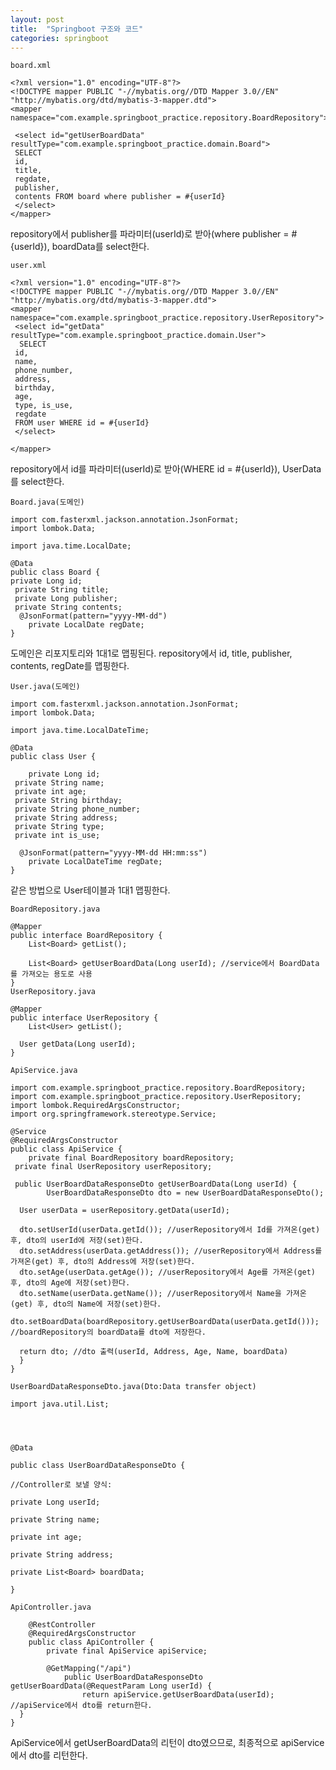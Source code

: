 ```yaml
---
layout: post
title:  "Springboot 구조와 코드"
categories: springboot
---
```


    board.xml

    <?xml version="1.0" encoding="UTF-8"?>  
    <!DOCTYPE mapper PUBLIC "-//mybatis.org//DTD Mapper 3.0//EN" "http://mybatis.org/dtd/mybatis-3-mapper.dtd">  
    <mapper namespace="com.example.springboot_practice.repository.BoardRepository">  
   
     <select id="getUserBoardData" resultType="com.example.springboot_practice.domain.Board">  
     SELECT  
     id, 
     title, 
     regdate, 
     publisher, 
     contents FROM board where publisher = #{userId}  
     </select>  
    </mapper>

repository에서 publisher를 파라미터(userId)로 받아(where publisher = #{userId}), boardData를 select한다.

    user.xml

    <?xml version="1.0" encoding="UTF-8"?>  
    <!DOCTYPE mapper PUBLIC "-//mybatis.org//DTD Mapper 3.0//EN" "http://mybatis.org/dtd/mybatis-3-mapper.dtd">  
    <mapper namespace="com.example.springboot_practice.repository.UserRepository">  
     <select id="getData" resultType="com.example.springboot_practice.domain.User">  
      SELECT  
     id, 
     name, 
     phone_number, 
     address, 
     birthday, 
     age, 
     type, is_use,
     regdate 
     FROM user WHERE id = #{userId}  
     </select>  
     
    </mapper>

repository에서 id를 파라미터(userId)로 받아(WHERE id = #{userId}), UserData를 select한다.

    Board.java(도메인)

    import com.fasterxml.jackson.annotation.JsonFormat;  
    import lombok.Data;  
      
    import java.time.LocalDate;  
      
    @Data  
    public class Board {  
    private Long id;  
     private String title;  
     private Long publisher;  
     private String contents;  
      @JsonFormat(pattern="yyyy-MM-dd")  
        private LocalDate regDate;  
    }

도메인은 리포지토리와 1대1로 맵핑된다. repository에서 id, title, publisher, contents, regDate를 맵핑한다.

    User.java(도메인)

    import com.fasterxml.jackson.annotation.JsonFormat;  
    import lombok.Data;  
      
    import java.time.LocalDateTime;  
      
    @Data  
    public class User {  
      
        private Long id;  
     private String name;  
     private int age;  
     private String birthday;  
     private String phone_number;  
     private String address;  
     private String type;  
     private int is_use;  
      
      @JsonFormat(pattern="yyyy-MM-dd HH:mm:ss")  
        private LocalDateTime regDate;  
    }
같은 방법으로 User테이블과 1대1 맵핑한다.

    BoardRepository.java

    @Mapper  
    public interface BoardRepository {  
        List<Board> getList();  
      
        List<Board> getUserBoardData(Long userId); //service에서 BoardData를 가져오는 용도로 사용  
    }
    UserRepository.java
    
    @Mapper  
    public interface UserRepository {  
        List<User> getList();  
      
      User getData(Long userId);  
    }

    ApiService.java

    import com.example.springboot_practice.repository.BoardRepository;  
    import com.example.springboot_practice.repository.UserRepository;  
    import lombok.RequiredArgsConstructor;  
    import org.springframework.stereotype.Service;  
      
    @Service  
    @RequiredArgsConstructor  
    public class ApiService {  
        private final BoardRepository boardRepository;  
     private final UserRepository userRepository;  
      
     public UserBoardDataResponseDto getUserBoardData(Long userId) {  
            UserBoardDataResponseDto dto = new UserBoardDataResponseDto();  
      
      User userData = userRepository.getData(userId);  
      
      dto.setUserId(userData.getId()); //userRepository에서 Id를 가져온(get) 후, dto의 userId에 저장(set)한다.  
      dto.setAddress(userData.getAddress()); //userRepository에서 Address를 가져온(get) 후, dto의 Address에 저장(set)한다.  
      dto.setAge(userData.getAge()); //userRepository에서 Age를 가져온(get) 후, dto의 Age에 저장(set)한다.  
      dto.setName(userData.getName()); //userRepository에서 Name을 가져온(get) 후, dto의 Name에 저장(set)한다.  
      dto.setBoardData(boardRepository.getUserBoardData(userData.getId())); //boardRepository의 boardData를 dto에 저장한다.  
      
      return dto; //dto 출력(userId, Address, Age, Name, boardData)  
      }  
    }

    UserBoardDataResponseDto.java(Dto:Data transfer object)
    
    import java.util.List;
    
      
      
    
    @Data
    
    public class UserBoardDataResponseDto {
    
    //Controller로 보낼 양식:
    
    private Long userId;
    
    private String name;
    
    private int age;
    
    private String address;
    
    private List<Board> boardData;
    
    }

    ApiController.java

        @RestController  
        @RequiredArgsConstructor  
        public class ApiController {  
            private final ApiService apiService;  
      
            @GetMapping("/api")  
                public UserBoardDataResponseDto getUserBoardData(@RequestParam Long userId) {  
                    return apiService.getUserBoardData(userId); //apiService에서 dto를 return한다.  
      }  
    }
ApiService에서 getUserBoardData의 리턴이 dto였으므로, 최종적으로 apiService에서 dto를 리턴한다.